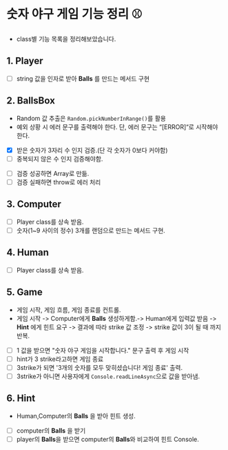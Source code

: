 # 숫자 야구 게임 기능 정리 ⚾️

- class별 기능 목록을 정리해보았습니다.

## 1. Player

- [ ] string 값을 인자로 받아 **Balls** 를 만드는 메서드 구현

## 2. BallsBox

- Random 값 추출은 `Random.pickNumberInRange()`를 활용
- 예외 상황 시 에러 문구를 출력해야 한다. 단, 에러 문구는 “[ERROR]“로 시작해야 한다.

* [x] 받은 숫자가 3자리 수 인지 검증.(단 각 숫자가 0보다 커야함)
* [ ] 중복되지 않은 수 인지 검증해야함.
<!-- * [ ] instance의 class가 Computer면 -->
* [ ] 검증 성공하면 Array로 만듦.
* [ ] 검증 실패하면 throw로 에러 처리

## 3. Computer

- [ ] Player class를 상속 받음.
- [ ] 숫자(1~9 사이의 정수) 3개를 랜덤으로 만드는 메서드 구현.

## 4. Human

- [ ] Player class를 상속 받음.

## 5. Game

- 게임 시작, 게임 흐름, 게임 종료를 컨트롤.
- 게임 시작 -> Computer에게 **Balls** 생성하게함.-> Human에게 입력값 받음 -> **Hint** 에게 힌트 요구 -> 결과에 따라 strike 값 조정 -> strike 값이 3이 될 때 까지 반복.

* [ ] 1 값을 받으면 "숫자 야구 게임을 시작합니다." 문구 출력 후 게임 시작
* [ ] hint가 3 strike라고하면 게임 종료
* [ ] 3strike가 되면 '3개의 숫자를 모두 맞히셨습니다! 게임 종료' 출력.
* [ ] 3strike가 아니면 사용자에게 `Console.readLineAsync`으로 값을 받아냄.

## 6. Hint

- Human,Computer의 **Balls** 을 받아 힌트 생성.

* [ ] computer의 **Balls** 을 받기
* [ ] player의 **Balls**을 받으면 computer의 **Balls**와 비교하여 힌트 Console.
